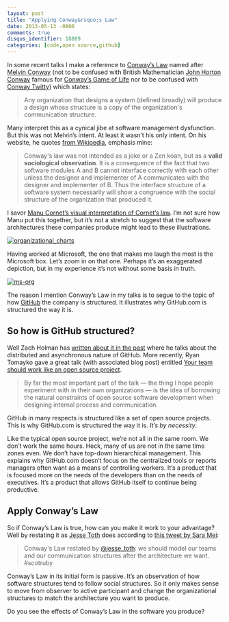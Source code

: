 ```yaml
---
layout: post
title: "Applying Conway&rsquo;s Law"
date: 2013-05-13 -0800
comments: true
disqus_identifier: 18889
categories: [code,open source,github]
---
```

In some recent talks I make a reference to [Conway’s
Law](http://en.wikipedia.org/wiki/Conway's_law "Conway's Law") named
after [Melvin
Conway](http://www.melconway.com/Home/Home.html "Melvin Conway") (not to
be confused with British Mathematician [John Horton
Conway](http://en.wikipedia.org/wiki/John_Horton_Conway "John Horton Conway")
famous for [Conway’s Game of
Life](http://en.wikipedia.org/wiki/Conway's_Game_of_Life "Conway's Game of Life")
nor to be confused with [Conway
Twitty](http://en.wikipedia.org/wiki/Conway_Twitty "Conway Twitty"))
which states:

> Any organization that designs a system (defined broadly) will produce
> a design whose structure is a copy of the organization's communication
> structure.

Many interpret this as a cynical jibe at software management
dysfunction. But this was not Melvin’s intent. At least it wasn’t his
only intent. On his website, he quotes [from
Wikipedia](http://en.wikipedia.org/wiki/Conway's_law "Conway's Law"),
emphasis mine:

> Conway's law was not intended as a joke or a Zen koan, but as a
> **valid sociological observation**. It is a consequence of the fact
> that two software modules A and B cannot interface correctly with each
> other unless the designer and implementer of A communicates with the
> designer and implementer of B. Thus the interface structure of a
> software system necessarily will show a congruence with the social
> structure of the organization that produced it.

I savor [Manu Cornet’s visual interpretation of Cornet’s
law](http://www.bonkersworld.net/organizational-charts/ "Organizational charts").
I’m not sure how Manu put this together, but it’s not a stretch to
suggest that the software architectures these companies produce might
lead to these illustrations.

[![organizational\_charts](http://haacked.com/images/haacked_com/WindowsLiveWriter/ConwaysLaw_6DF4/organizational_charts_thumb.png "organizational_charts")](http://haacked.com/images/haacked_com/WindowsLiveWriter/ConwaysLaw_6DF4/organizational_charts_2.png)

Having worked at Microsoft, the one that makes me laugh the most is the
Microsoft box. Let’s zoom in on that one. Perhaps it’s an exaggerated
depiction, but in my experience it’s not without some basis in truth.

[![ms-org](http://haacked.com/images/haacked_com/WindowsLiveWriter/ConwaysLaw_6DF4/ms-org_thumb.png "ms-org")](http://haacked.com/images/haacked_com/WindowsLiveWriter/ConwaysLaw_6DF4/ms-org_2.png) 

The reason I mention Conway’s Law in my talks is to segue to the topic
of how [GitHub](http://github.com/) the company is structured. It
illustrates why GitHub.com is structured the way it is.

So how is GitHub structured?
----------------------------

Well Zach Holman has [written about it in the
past](http://zachholman.com/posts/how-github-works/ "How GitHub Works")
where he talks about the distributed and asynchronous nature of GitHub.
More recently, Ryan Tomayko gave a great talk (with associated blog
post) entitled [Your team should work like an open source
project](http://tomayko.com/writings/adopt-an-open-source-process-constraints "Your team should work like an open source project").

> By far the most important part of the talk — the thing I hope people
> experiment with in their own organizations — is the idea of borrowing
> the natural constraints of open source software development when
> designing internal process and communication.

GitHub in many respects is structured like a set of open source
projects. This is why GitHub.com is structured the way it is. *It’s by
necessity*.

Like the typical open source project, we’re not all in the same room. We
don’t work the same hours. Heck, many of us are not in the same time
zones even. We don’t have top-down hierarchical management. This
explains why GitHub.com doesn’t focus on the centralized tools or
reports managers often want as a means of controlling workers. It’s a
product that is focused more on the needs of the developers than on the
needs of executives. It’s a product that allows GitHub itself to
continue being productive.

Apply Conway’s Law
------------------

So if Conway’s Law is true, how can you make it work to your advantage?
Well by restating it as [Jesse
Toth](https://twitter.com/jesseplusplus "Jesse Toth on Twitter") does
according to [this tweet by Sara
Mei](https://twitter.com/sarahmei/status/333636839451795456 "Tweet on Conway's Law restated"):

> Conway's Law restated by
> [@jesse\_toth](https://twitter.com/jesseplusplus "Jesse Toth on Twitter"):
> we should model our teams and our communication structures after the
> architecture we want.  \#scotruby

Conway’s Law in its initial form is passive. It’s an observation of how
software structures tend to follow social structures. So it only makes
sense to move from observer to active participant and change the
organizational structures to match the architecture you want to produce.

Do you see the effects of Conway’s Law in the software you produce?


